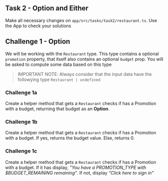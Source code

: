 ## Task 2 - Option and Either

Make all necessary changes on `app/src/tasks/task2/restaurant.ts`.
Use the App to check your solutions

## Challenge 1 - Option

We will be working with the `Restaurant` type. This type contains a optional `promotion` property, that itself also contains an optional `budget` prop. You will be asked to compute some data based on this type

> IMPORTANT NOTE: Always consider that the input data have the followying type `Restaurant | undefined`

### Challenge 1a

Create a helper method that gets a `Restaurant` checks if has a Promotion with a budget, returning that budget as an **Option**.

### Challenge 1b

Create a helper method that gets a `Restaurant` checks if has a Promotion with a budget. If yes, returns the budget value. Else, returns 0.

### Challenge 1c

Create a helper method that gets a `Restaurant` checks if has a Promotion with a budget. If it has display, _"You have a PROMOTION_TYPE with $BUDGET_REMAINING remaining"_. If not, display _“Click here to sign in"_
